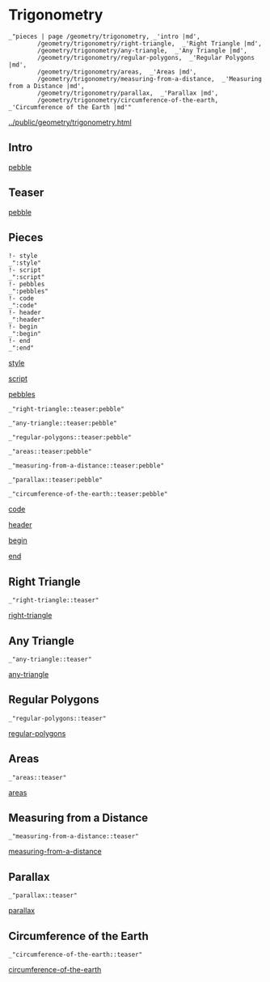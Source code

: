 # Trigonometry

    _"pieces | page /geometry/trigonometry, _'intro |md',
            /geometry/trigonometry/right-triangle,  _'Right Triangle |md',
            /geometry/trigonometry/any-triangle,  _'Any Triangle |md',
            /geometry/trigonometry/regular-polygons,  _'Regular Polygons |md',
            /geometry/trigonometry/areas,  _'Areas |md',
            /geometry/trigonometry/measuring-from-a-distance,  _'Measuring from a Distance |md',
            /geometry/trigonometry/parallax,  _'Parallax |md',
            /geometry/trigonometry/circumference-of-the-earth,  _'Circumference of the Earth |md'"

[../public/geometry/trigonometry.html](# "save:")


## Intro

[pebble]()

## Teaser

[pebble]()

## Pieces

    !- style
    _":style"
    !- script
    _":script"
    !- pebbles
    _":pebbles"
    !- code
    _":code"
    !- header
    _":header"
    !- begin
    _":begin"
    !- end
    _":end"

[style]() 

[script]()

[pebbles]()

    _"right-triangle::teaser:pebble"

    _"any-triangle::teaser:pebble"

    _"regular-polygons::teaser:pebble"

    _"areas::teaser:pebble"

    _"measuring-from-a-distance::teaser:pebble"

    _"parallax::teaser:pebble"

    _"circumference-of-the-earth::teaser:pebble"


[code]()



[header]()

[begin]()

[end]()

## Right Triangle

    _"right-triangle::teaser"


[right-triangle](pages/geometry_trigonometry_right-triangle.md "load:")

## Any Triangle

    _"any-triangle::teaser"


[any-triangle](pages/geometry_trigonometry_any-triangle.md "load:")

## Regular Polygons

    _"regular-polygons::teaser"


[regular-polygons](pages/geometry_trigonometry_regular-polygons.md "load:")

## Areas

    _"areas::teaser"


[areas](pages/geometry_trigonometry_areas.md "load:")

## Measuring from a Distance

    _"measuring-from-a-distance::teaser"


[measuring-from-a-distance](pages/geometry_trigonometry_measuring-from-a-distance.md "load:")

## Parallax

    _"parallax::teaser"


[parallax](pages/geometry_trigonometry_parallax.md "load:")

## Circumference of the Earth

    _"circumference-of-the-earth::teaser"


[circumference-of-the-earth](pages/geometry_trigonometry_circumference-of-the-earth.md "load:")